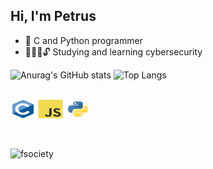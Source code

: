 ## Hi, I'm Petrus

- 👾 C and Python programmer
- 👨🏻‍💻🔓 Studying and learning cybersecurity
  
![Anurag's GitHub stats](https://github-readme-stats.vercel.app/api?username=petrussampaio&show_icons=true&theme=tokyonight)
![Top Langs](https://github-readme-stats.vercel.app/api/top-langs/?username=petrussampaio&layout=compact)
<div style="display: inline_block"><br>
  <img align="center" alt="Rafa-CSS" height="30" width="40" src="https://raw.githubusercontent.com/devicons/devicon/master/icons/c/c-original.svg">
  <img align="center" alt="Rafa-CSS" height="30" width="40" src="https://raw.githubusercontent.com/devicons/devicon/master/icons/javascript/javascript-original.svg">
  <img align="center" alt="Rafa-Python" height="30" width="40" src="https://raw.githubusercontent.com/devicons/devicon/master/icons/python/python-original.svg">
</div>

##
<div style="display: inline_block"><br>
  <img align="center" alt="fsociety" src="https://cdn.discordapp.com/attachments/1063568734494658691/1119051283035332639/f-society-mask.gif">
</div>

